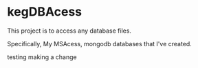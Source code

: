 # kegDBAcess
This project is to access any database files. 

Specifically, My MSAcess, mongodb databases  that I've created. 

testing making a change
